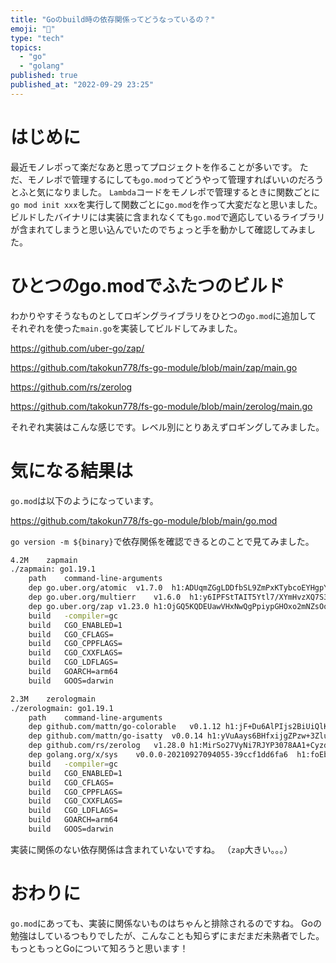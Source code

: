 ```yaml
---
title: "Goのbuild時の依存関係ってどうなっているの？"
emoji: "🐁"
type: "tech"
topics:
  - "go"
  - "golang"
published: true
published_at: "2022-09-29 23:25"
---
```


# はじめに

最近モノレポって楽だなあと思ってプロジェクトを作ることが多いです。
ただ、モノレポで管理するにしても`go.mod`ってどうやって管理すればいいのだろうとふと気になりました。
`Lambda`コードをモノレポで管理するときに関数ごとに`go mod init xxx`を実行して関数ごとに`go.mod`を作って大変だなと思いました。
ビルドしたバイナリには実装に含まれなくても`go.mod`で適応しているライブラリが含まれてしまうと思い込んでいたのでちょっと手を動かして確認してみました。

# ひとつのgo.modでふたつのビルド

わかりやすそうなものとしてロギングライブラリをひとつの`go.mod`に追加して
それぞれを使った`main.go`を実装してビルドしてみました。

https://github.com/uber-go/zap/

https://github.com/takokun778/fs-go-module/blob/main/zap/main.go

https://github.com/rs/zerolog

https://github.com/takokun778/fs-go-module/blob/main/zerolog/main.go

それぞれ実装はこんな感じです。レベル別にとりあえずロギングしてみました。

# 気になる結果は

`go.mod`は以下のようになっています。

https://github.com/takokun778/fs-go-module/blob/main/go.mod

`go version -m ${binary}`で依存関係を確認できるとのことで見てみました。

```bash
4.2M	zapmain
./zapmain: go1.19.1
	path	command-line-arguments
	dep	go.uber.org/atomic	v1.7.0	h1:ADUqmZGgLDDfbSL9ZmPxKTybcoEYHgpYfELNoN+7hsw=
	dep	go.uber.org/multierr	v1.6.0	h1:y6IPFStTAIT5Ytl7/XYmHvzXQ7S3g/IeZW9hyZ5thw4=
	dep	go.uber.org/zap	v1.23.0	h1:OjGQ5KQDEUawVHxNwQgPpiypGHOxo2mNZsOqTak4fFY=
	build	-compiler=gc
	build	CGO_ENABLED=1
	build	CGO_CFLAGS=
	build	CGO_CPPFLAGS=
	build	CGO_CXXFLAGS=
	build	CGO_LDFLAGS=
	build	GOARCH=arm64
	build	GOOS=darwin
```

```bash
2.3M	zerologmain
./zerologmain: go1.19.1
	path	command-line-arguments
	dep	github.com/mattn/go-colorable	v0.1.12	h1:jF+Du6AlPIjs2BiUiQlKOX0rt3SujHxPnksPKZbaA40=
	dep	github.com/mattn/go-isatty	v0.0.14	h1:yVuAays6BHfxijgZPzw+3Zlu5yQgKGP2/hcQbHb7S9Y=
	dep	github.com/rs/zerolog	v1.28.0	h1:MirSo27VyNi7RJYP3078AA1+Cyzd2GB66qy3aUHvsWY=
	dep	golang.org/x/sys	v0.0.0-20210927094055-39ccf1dd6fa6	h1:foEbQz/B0Oz6YIqu/69kfXPYeFQAuuMYFkjaqXzl5Wo=
	build	-compiler=gc
	build	CGO_ENABLED=1
	build	CGO_CFLAGS=
	build	CGO_CPPFLAGS=
	build	CGO_CXXFLAGS=
	build	CGO_LDFLAGS=
	build	GOARCH=arm64
	build	GOOS=darwin
```

実装に関係のない依存関係は含まれていないですね。
（`zap`大きい。。。）

# おわりに

`go.mod`にあっても、実装に関係ないものはちゃんと排除されるのですね。
Goの勉強はしているつもりでしたが、こんなことも知らずにまだまだ未熟者でした。
もっともっとGoについて知ろうと思います！

